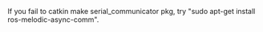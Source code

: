 If you fail to catkin make serial_communicator pkg, 
   try "sudo apt-get install ros-melodic-async-comm".

